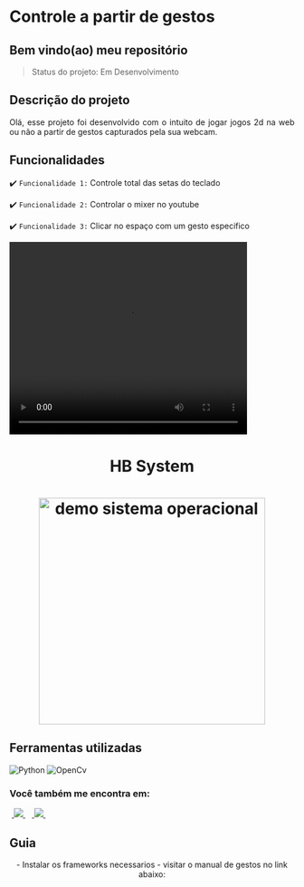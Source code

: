 <h1>Controle a partir de gestos</h1>

<h2>Bem vindo(ao) meu repositório</h2>

>Status do projeto: Em Desenvolvimento

## Descrição do projeto
 <p align="justify">
Olá, esse projeto foi desenvolvido com o intuito de jogar jogos 2d na web ou não a partir de gestos capturados pela sua webcam.
    
## Funcionalidades

:heavy_check_mark: `Funcionalidade 1:`  Controle total das setas do teclado 

:heavy_check_mark: `Funcionalidade 2:`  Controlar o mixer no youtube
    
:heavy_check_mark: `Funcionalidade 3:`  Clicar no espaço com um gesto especifico

<video width="420" height="340" controls="controls">
    <source src="./filme.mp4" type="video/mp4">
</video>
 
<div align='center'>
    <h1>HB System<h1>
    <img src='./demo.gif' title='demo sistema operacional' width='400px' />
</div>
            
## Ferramentas utilizadas

![Python](https://img.shields.io/badge/Python-14354C?style=for-the-badge&logo=python&logoColor=white)
![OpenCv](https://img.shields.io/badge/OpenCv-E10F26?style=for-the-badge&logo=opencv&logoColor=white)
    
### Você também me encontra em:
&nbsp;<a href="https://www.linkedin.com/in/habacuque-gosch-de-oliveira-993b45264/">
  <img src="https://img.shields.io/badge/linkedin-%230077B5.svg?style=for-the-badge&logo=linkedin&logoColor=white">
</a>&nbsp;
&nbsp;<a href="https://www.instagram.com/gosch_tlgd">
  <img src="https://img.shields.io/badge/Instagram-%23E4405F.svg?style=for-the-badge&logo=Instagram&logoColor=white">
</a>&nbsp;
    
<h2>Guia</h2>
<div align='center'>
    - Instalar os frameworks necessarios
    - visitar o manual de gestos no link abaixo:
</div>



